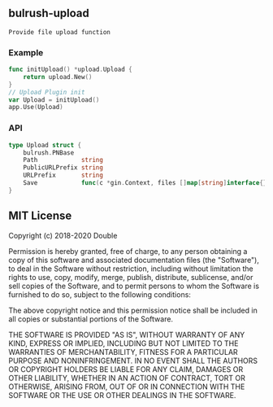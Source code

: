 ## bulrush-upload
    Provide file upload function

### Example

```go
func initUpload() *upload.Upload {
	return upload.New()
}
// Upload Plugin init
var Upload = initUpload()
app.Use(Upload)
```

### API

```go
type Upload struct {
	bulrush.PNBase
	Path            string
	PublicURLPrefix string
	URLPrefix       string
	Save            func(c *gin.Context, files []map[string]interface{})
}
```

## MIT License

Copyright (c) 2018-2020 Double

Permission is hereby granted, free of charge, to any person obtaining a copy
of this software and associated documentation files (the "Software"), to deal
in the Software without restriction, including without limitation the rights
to use, copy, modify, merge, publish, distribute, sublicense, and/or sell
copies of the Software, and to permit persons to whom the Software is
furnished to do so, subject to the following conditions:

The above copyright notice and this permission notice shall be included in all
copies or substantial portions of the Software.

THE SOFTWARE IS PROVIDED "AS IS", WITHOUT WARRANTY OF ANY KIND, EXPRESS OR
IMPLIED, INCLUDING BUT NOT LIMITED TO THE WARRANTIES OF MERCHANTABILITY,
FITNESS FOR A PARTICULAR PURPOSE AND NONINFRINGEMENT. IN NO EVENT SHALL THE
AUTHORS OR COPYRIGHT HOLDERS BE LIABLE FOR ANY CLAIM, DAMAGES OR OTHER
LIABILITY, WHETHER IN AN ACTION OF CONTRACT, TORT OR OTHERWISE, ARISING FROM,
OUT OF OR IN CONNECTION WITH THE SOFTWARE OR THE USE OR OTHER DEALINGS IN THE
SOFTWARE.